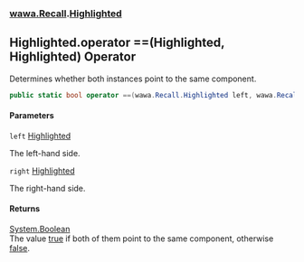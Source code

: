 ### [wawa.Recall](wawa.Recall.md 'wawa.Recall').[Highlighted](Highlighted.md 'wawa.Recall.Highlighted')

## Highlighted.operator ==(Highlighted, Highlighted) Operator

Determines whether both instances point to the same component.

```csharp
public static bool operator ==(wawa.Recall.Highlighted left, wawa.Recall.Highlighted right);
```
#### Parameters

<a name='wawa.Recall.Highlighted.op_Equality(wawa.Recall.Highlighted,wawa.Recall.Highlighted).left'></a>

`left` [Highlighted](Highlighted.md 'wawa.Recall.Highlighted')

The left-hand side.

<a name='wawa.Recall.Highlighted.op_Equality(wawa.Recall.Highlighted,wawa.Recall.Highlighted).right'></a>

`right` [Highlighted](Highlighted.md 'wawa.Recall.Highlighted')

The right-hand side.

#### Returns
[System.Boolean](https://docs.microsoft.com/en-us/dotnet/api/System.Boolean 'System.Boolean')  
The value [true](https://docs.microsoft.com/en-us/dotnet/csharp/language-reference/builtin-types/bool 'https://docs.microsoft.com/en-us/dotnet/csharp/language-reference/builtin-types/bool') if both of them point to the same component, otherwise [false](https://docs.microsoft.com/en-us/dotnet/csharp/language-reference/builtin-types/bool 'https://docs.microsoft.com/en-us/dotnet/csharp/language-reference/builtin-types/bool').